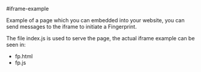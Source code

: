 #iframe-example

Example of a page which you can embedded into your website, you can send messages to the iframe to initiate a Fingerprint.

The file index.js is used to serve the page, the actual iframe example can be seen in:
* fp.html
* fp.js

